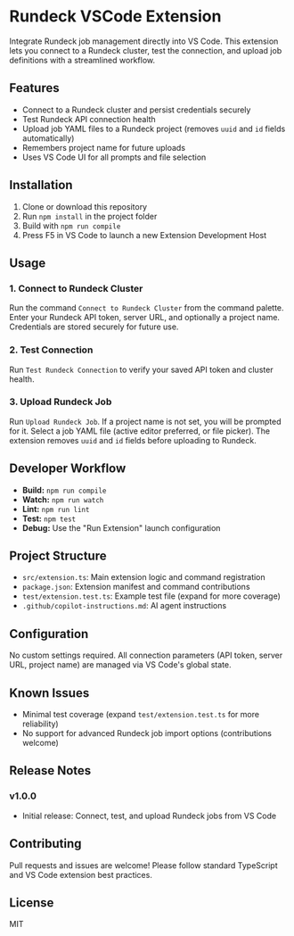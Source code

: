 
# Rundeck VSCode Extension

Integrate Rundeck job management directly into VS Code. This extension lets you connect to a Rundeck cluster, test the connection, and upload job definitions with a streamlined workflow.

## Features

- Connect to a Rundeck cluster and persist credentials securely
- Test Rundeck API connection health
- Upload job YAML files to a Rundeck project (removes `uuid` and `id` fields automatically)
- Remembers project name for future uploads
- Uses VS Code UI for all prompts and file selection

## Installation

1. Clone or download this repository
2. Run `npm install` in the project folder
3. Build with `npm run compile`
4. Press F5 in VS Code to launch a new Extension Development Host

## Usage

### 1. Connect to Rundeck Cluster
Run the command `Connect to Rundeck Cluster` from the command palette. Enter your Rundeck API token, server URL, and optionally a project name. Credentials are stored securely for future use.

### 2. Test Connection
Run `Test Rundeck Connection` to verify your saved API token and cluster health.

### 3. Upload Rundeck Job
Run `Upload Rundeck Job`. If a project name is not set, you will be prompted for it. Select a job YAML file (active editor preferred, or file picker). The extension removes `uuid` and `id` fields before uploading to Rundeck.

## Developer Workflow

- **Build:** `npm run compile`
- **Watch:** `npm run watch`
- **Lint:** `npm run lint`
- **Test:** `npm test`
- **Debug:** Use the "Run Extension" launch configuration

## Project Structure

- `src/extension.ts`: Main extension logic and command registration
- `package.json`: Extension manifest and command contributions
- `test/extension.test.ts`: Example test file (expand for more coverage)
- `.github/copilot-instructions.md`: AI agent instructions

## Configuration

No custom settings required. All connection parameters (API token, server URL, project name) are managed via VS Code's global state.

## Known Issues

- Minimal test coverage (expand `test/extension.test.ts` for more reliability)
- No support for advanced Rundeck job import options (contributions welcome)

## Release Notes

### v1.0.0
- Initial release: Connect, test, and upload Rundeck jobs from VS Code

## Contributing

Pull requests and issues are welcome! Please follow standard TypeScript and VS Code extension best practices.

## License

MIT
